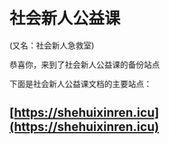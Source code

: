 # 社会新人公益课


(又名：社会新人急救室)

恭喜你，来到了社会新人公益课的备份站点

下面是社会新人公益课文档的主要站点：

## [https://shehuixinren.icu](https://shehuixinren.icu)
